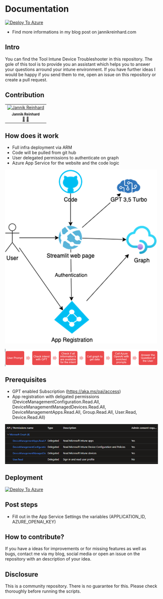 # Documentation
[![Deploy To Azure](https://aka.ms/deploytoazurebutton)](https://portal.azure.com/#create/Microsoft.Template/uri/https%3A%2F%2Fraw.githubusercontent.com%2FJayRHa%2FGPTDeviceTroubleshooter%2Fmain%2Fazuredeploy.json)

- Find more informations in my blog post on jannikreinhard.com
## Intro
You can find the Tool Intune Device Troubleshooter in this repository. The gole of this tool is to provide you an assistant which helps you to answer your questions arround your intune environment.
If you have further ideas I would be happy if you send them to me, open an issue on this repository or create a pull request.

## Contribution
<table>
  <tbody>
    <tr>
        <td align="center"><a href="https://github.com/JayRHa"><img src="https://avatars.githubusercontent.com/u/73911860?v=4" width="100px;" alt="Jannik Reinhard"/><br /><sub><b>Jannik Reinhard</b></sub></a><br /><a href="https://twitter.com/jannik_reinhard" title="Twitter">💬</a> <a href="https://www.linkedin.com/in/jannik-r/" title="LinkedIn">💬</a></td>
  </tbody>
</table>

## How does it work
- Full infra deployment via ARM
- Code will be pulled from git hub
- User delegated permissions to authenticate on graph
- Azure App Service for the website and the code logic

![Alt text](https://github.com/JayRHa/GPTDeviceTroubleshooter/blob/main/.pictures/auth.png)

![Alt text](https://github.com/JayRHa/GPTDeviceTroubleshooter/blob/main/.pictures/flow.png)

## Prerequisites
- GPT enabled Subscription (https://aka.ms/oai/access)
- App registration with deligated permissions (DeviceManagementConfiguration.Read.All, DeviceManagementManagedDevices.Read.All, DeviceManagementApps.Read.All, Group.Read.All, User.Read, Device.Read.All)

![Alt text](https://github.com/JayRHa/GPTDeviceTroubleshooter/blob/main/.pictures/appRegistartion.png)

## Deployment
[![Deploy To Azure](https://aka.ms/deploytoazurebutton)](https://portal.azure.com/#create/Microsoft.Template/uri/https%3A%2F%2Fraw.githubusercontent.com%2FJayRHa%2FGPTDeviceTroubleshooter%2Fmain%2Fazuredeploy.json)

## Post steps
- Fill out in the App Service Settings the variables (APPLICATION_ID, AZURE_OPENAI_KEY)

## How to contribute?
If you have a ideas for improvements or for missing features as well as bugs, contact me via my blog, social media or open an issue on the repository with an description of your idea.

## Disclosure
This is a community repository. There is no guarantee for this. Please check thoroughly before running the scripts.
